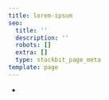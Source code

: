 ```yaml
---
title: lorem-ipsum
seo:
  title: ''
  description: ''
  robots: []
  extra: []
  type: stackbit_page_meta
template: page
---
```

*
